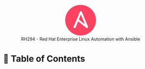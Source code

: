 <p align="center">
  <img src="/_resources/images/ansible.png" alt="Header" width="100" height="100"><br>
 </a>
     RH294 - Red Hat Enterprise Linux Automation with Ansible </a>
</p>

<h1 align="left"> 🔗 Table of Contents </h1>
